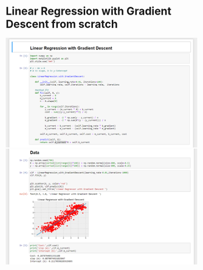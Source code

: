 # Linear Regression with Gradient Descent from scratch
![alt text](https://github.com/moeenkhurram/Linear-Regression-with-Gradient-Descent/blob/main/screenshot-localhost_8888-2021.03.21-18_02_46.png?raw=true)
![alt text](https://github.com/moeenkhurram/Linear-Regression-with-Gradient-Descent/blob/main/screenshot-localhost_8888-2021.03.21-18_03_27.png?raw=true)
